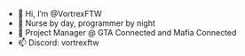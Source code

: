 - 👋 Hi, I’m @VortrexFTW
- 💼 Nurse by day, programmer by night
- 📌 Project Manager @ GTA Connected and Mafia Connected
- 📫 Discord: vortrexftw

<!---
VortrexFTW/VortrexFTW is a ✨ special ✨ repository because its `README.md` (this file) appears on your GitHub profile.
You can click the Preview link to take a look at your changes.
--->
